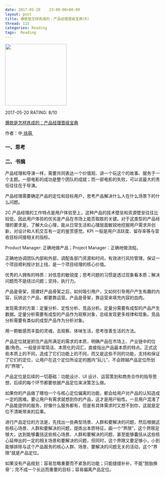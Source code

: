 ```yaml
---
date: 2017-05-20    23:00:00+00:00
layout: post
title: 爆款是怎样炼成的：产品经理晋级宝典(R)
thread: 115
categories: Reading
tags:  Reading
---
```


<img src="https://images-cn.ssl-images-amazon.com/images/I/717%2BXyduneL.jpg" width="200" />

2017-05-20 RATING:  8/10

[爆款是怎样炼成的：产品经理晋级宝典][1]

作者：中[ 徐萌 ][2]

### 一、思考

### 二、书摘

产品经理和导演一样，需要共同表达一个价值观、讲一个玩这个的故事、服务于一个主题。一部电影的成功是整个团队的成就；而一部电影的失败，可以说最大的责任往往在于导演。

产品经理需要确定产品的定位和目标用户，思考产品解决什么人在什么场景下的什么问题。

2C 产品经理的工作特点是用户体验至上，这种产品的技术壁垒和资源壁垒往往比较低，因此用户体验的优劣是产品在市场上能否取胜的关键。对于这类型的产品经理的要求是，了解大众心理，能从日常生活和心理层面敏锐地挖掘用户需求并创新，对设计和人机交互有一定的鉴赏感觉。KPI 一般是用户活跃度、留存率等与营收目标间接相关的指标。

Product Manager: 正确地做产品；Project Manager：正确地做流程。

正确地协调团队内部和外部，调配各部门资源和时间，有效进行风险管理，保证一个项目顺利按计划上线，是一个项目经理的核心价值。

优秀的人拥有的特质：对信息的敏锐度；思考问题的习惯是透过现象看本质；解决问题而不是绕过问题；坚持，执行力。

产品是骨架，搭建好产品骨架之后，如何吸引用户，又如何引导用户产生有趣的内容，玩转这个产品，都要靠运营。产品是骨架，靠运营来填充内容的血肉。

发现需求的方案：定量分析、定性分析、竞品分析。定量分需要有成型的产品产生数据。定量分析需要有成型的产品作为观察对象，总结发现更多规律和现象。竞品分析需要有类似的成型产品作为分析对象。

用一颗敏感而丰盈的灵魂，去观察、体味生活，思考改善生活的方法。

产品定位就是抓住产品所满足的需求的本质，明确产品在市场上、产业链中的位置/角色。一般是非常简洁、本质化的词汇，直接指出产品最本质的特点。正式这些本质上的不同，造成了它们功能上的不同，而又是这些不同的功能，支持和保证了它们的定位，让用户在这个定位所设定的圈内“玩儿”，不会跨越产品定位所划的“界限”。

产品定位是后续的一切基础：功能设计、UI 设计、运营策划和商务合作的指导思想，后续的每个环节都要依据产品定位来决策怎么做。

如果你的产品做了哪怕一个与核心定位偏离的功能，都会给用户对产品的认知造成一定的困难。要让用户有需求就想到你的产品，这才是用户粘性。一旦用户混淆了产品能提供的服务，好像什么服务都有，但是有具体需求时又想不到你，这就是定位不清晰带来的后果。

进行产品定位的方法是，先找出一些典型场景、人群和要解决的问题，然后根据这些核心场景、人群和要解决的问题，提炼出本质特征，画一个“界限”，这个界限足够大，达到能够囊括这些核心场景、人群和要解决的问题，甚至能够囊括从这些核心延伸出的一定的相关场景和要解决的问题，但同时，这个界限又要足够小，小到能够排除与这个产品服务的核心人群、场景、要解决的问题无关的活动，这个“界限”就是产品定位。

如果没有产品规划：容易忽略重要而不紧急的功能；只能缝缝补补，不能“脱胎换骨‘；完不成一个长远而重要的目标；容易偏离产品定位。

















[1]:	https://www.amazon.cn/dp/B06Y413FMX
[2]:	%E4%B8%89%E8%8A%82%E8%AF%BE